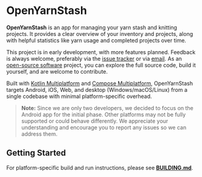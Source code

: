 # OpenYarnStash

**OpenYarnStash** is an app for managing your yarn stash and knitting projects. It provides a clear overview of your inventory and projects, along with helpful statistics like yarn usage and completed projects over time.

This project is in early development, with more features planned. Feedback is always welcome, preferably via the [issue tracker](https://github.com/manfredscheucher/OpenYarnStash/issues) or via [email](mailto:OpenYarnStash@proton.me). As an [open-source software](https://en.wikipedia.org/wiki/Open-source_software) project, you can explore the full source code, build it yourself, and are welcome to contribute.

Built with [Kotlin Multiplatform](https://en.wikipedia.org/wiki/Kotlin_(programming_language)#Multiplatform) and [Compose Multiplatform](https://www.jetbrains.com/compose-multiplatform/), OpenYarnStash targets Android, iOS, Web, and desktop (Windows/macOS/Linux) from a single codebase with minimal platform-specific overhead.

> **Note:** Since we are only two developers, we decided to focus on the Android app for the initial phase. Other platforms may not be fully supported or could behave differently. We appreciate your understanding and encourage you to report any issues so we can address them.

## Getting Started

For platform-specific build and run instructions, please see **[BUILDING.md](./BUILDING.md)**.
